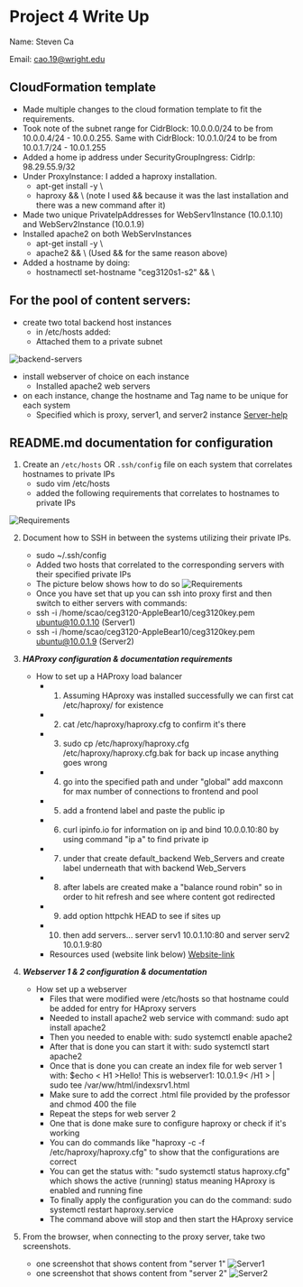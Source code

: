 # Project 4 Write Up

Name: Steven Ca

Email: cao.19@wright.edu

## CloudFormation template
   - Made multiple changes to the cloud formation template to fit the requirements.
   - Took note of the subnet range for CidrBlock: 10.0.0.0/24 to be from 10.0.0.4/24 - 10.0.0.255. Same with CidrBlock: 10.0.1.0/24 to be from 10.0.1.7/24 - 10.0.1.255
   - Added a home ip address under SecurityGroupIngress: CidrIp: 98.29.55.9/32
   - Under ProxyInstance: I added a haproxy installation.
     - apt-get install -y \
     - haproxy && \ (note I used && because it was the last installation and there was a new command after it)
   - Made two unique PrivateIpAddresses for WebServ1Instance (10.0.1.10) and WebServ2Instance (10.0.1.9)
   - Installed apache2 on both WebServInstances
     - apt-get install -y \
     - apache2 && \ (Used && for the same reason above)
   - Added a hostname by doing:
     - hostnamectl set-hostname "ceg3120s1-s2" && \

## For the pool of content servers:
   - create two total backend host instances
     - in /etc/hosts added:
     - Attached them to a private subnet


![backend-servers](https://cdn.discordapp.com/attachments/811148913523687434/1036821148970795158/unknown.png)
   - install webserver of choice on each instance
     - Installed apache2 web servers
   - on each instance, change the hostname and Tag name to be unique for each system
     - Specified which is proxy, server1, and server2 instance
[Server-help](https://linuxhint.com/how-to-install-and-configure-haproxy-load-balancer-in-linux/)


## README.md documentation for configuration 

1. Create an `/etc/hosts` OR `.ssh/config` file on each system that correlates hostnames to private IPs  
     - sudo vim /etc/hosts
     - added the following requirements that correlates to hostnames to private IPs



![Requirements](https://cdn.discordapp.com/attachments/811148913523687434/1036823921846140998/unknown.png)

2. Document how to SSH in between the systems utilizing their private IPs.
     - sudo ~/.ssh/config
     - Added two hosts that correlated to the corresponding servers with their specified private IPs
     - The picture below shows how to do so
![Requirements](https://cdn.discordapp.com/attachments/811148913523687434/1036824229334753331/unknown.png)
     - Once you have set that up you can ssh into proxy first and then switch to either servers with commands:
     - ssh -i /home/scao/ceg3120-AppleBear10/ceg3120key.pem ubuntu@10.0.1.10 (Server1)
     - ssh -i /home/scao/ceg3120-AppleBear10/ceg3120key.pem ubuntu@10.0.1.9 (Server2)

3. **_HAProxy configuration & documentation requirements_**
   - How to set up a HAProxy load balancer
     - 1. Assuming HAproxy was installed successfully we can first cat /etc/haproxy/ for existence
     - 2. cat /etc/haproxy/haproxy.cfg to confirm it's there
     - 3. sudo cp /etc/haproxy/haproxy.cfg /etc/haproxy/haproxy.cfg.bak for back up incase anything goes wrong
     - 4. go into the specified path and under "global" add maxconn for max number of connections to frontend and pool
     - 5. add a frontend label and paste the public ip
     - 6. curl ipinfo.io for information on ip and bind 10.0.0.10:80 by using command "ip a" to find private ip
     - 7. under that create default_backend Web_Servers and create label underneath that with backend Web_Servers
     - 8. after labels are created make a "balance round robin" so in order to hit refresh and see where content got redirected
     - 9. add option httpchk HEAD to see if sites up
     - 10. then add servers... server serv1 10.0.1.10:80 and server serv2 10.0.1.9:80
     - Resources used (website link below)
[Website-link](https://linuxhint.com/how-to-install-and-configure-haproxy-load-balancer-in-linux/)
4. **_Webserver 1 & 2 configuration & documentation_**
   - How set up a webserver
     - Files that were modified were /etc/hosts so that hostname could be added for entry for HAproxy servers
     - Needed to install apache2 web service with command: sudo apt install apache2
     - Then you needed to enable with: sudo systemctl enable apache2
     - After that is done you can start it with: sudo systemctl start apache2
     - Once that is done you can create an index file for web server 1 with: $echo < H1 >Hello! This is webserver1: 10.0.1.9< /H1 > | sudo tee /var/ww/html/indexsrv1.html
     - Make sure to add the correct .html file provided by the professor and chmod 400 the file
     - Repeat the steps for web server 2
     - One that is done make sure to configure haproxy or check if it's working
     - You can do commands like "haproxy -c -f /etc/haproxy/haproxy.cfg" to show that the configurations are correct
     - You can get the status with: "sudo systemctl status haproxy.cfg" which shows the active (running) status meaning HAproxy is enabled and running fine
     - To finally apply the configuration you can do the command: sudo systemctl restart haproxy.service
     - The command above will stop and then start the HAproxy service
     
5. From the browser, when connecting to the proxy server, take two screenshots.
   - one screenshot that shows content from "server 1"
![Server1](https://cdn.discordapp.com/attachments/811148913523687434/1036805836623855698/unknown.png)
   - one screenshot that shows content from "server 2"
![Server2](https://cdn.discordapp.com/attachments/811148913523687434/1036805924871995402/unknown.png)
